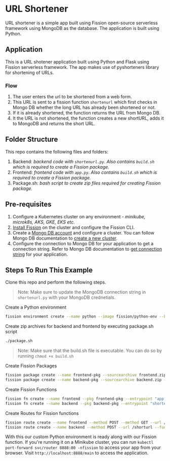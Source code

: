 # URL Shortener

URL shortener is a simple app built using Fission open-source serverless framework using MongoDB as the database. The application is built using Python.

## Application

This is a URL shotener application built using Python and Flask using Fission serverless framework. The app makes use of pyshorteners library for shortening of URLs.

### Flow

1. The user enters the url to be shortened from a web form.
2. This URL is sent to a fission function `shortenurl` which first checks in Mongo DB whether the long URL has already been shortened or not.
3. If it is already shortened, the function returns the URL from Mongo DB.
4. It the URL is not shortened, the function creates a new shortURL, adds it to MongoDB and returns the short URL.

## Folder Structure

This repo contains the following files and folders:

1. Backend: *backend code with `shortenurl.py`. Also contains `build.sh` which is required to create a Fission package.*
2. Frontend: *frontend code with `app.py`. Also contains `build.sh` which is required to create a Fission package.*
3. Package.sh: *bash script to create zip files required for creating Fission package.*

## Pre-requisites

1. Configure a Kubernetes cluster on any environment - *minikube, microk8s, AKS, GKE, EKS etc.*
2. [Install Fission](https://fission.io/docs/installation/) on the cluster and configure the Fission CLI.
3. Create a [Mongo DB account](https://www.mongodb.com) and configure a cluster. You can follow Mongo DB documentation to [create a new cluster](https://www.mongodb.com/docs/atlas/tutorial/create-new-cluster/).
4. Configure the connection to Mongo DB for your application to get a connection string. Refer to Mongo DB documentation to [get connection string](https://www.mongodb.com/docs/atlas/troubleshoot-connection) for your application.

## Steps To Run This Example

Clone this repo and perform the following steps.

> Note: Make sure to update the MongoDB connection string in `shortenurl.py` with your MongoDB crednetials.

Create a Python environment

```bash
fission environment create --name python --image fission/python-env --builder fission/python-builder:latest
```

Create zip archives for backend and frontend by executing package.sh script

```bash
./package.sh
```

> Note: Make sure that the build.sh file is executable. You can do so by running `chmod +x build.sh`

Create Fission Packages

```bash
fission package create --name frontend-pkg --sourcearchive frontend.zip --env python --buildcmd "./build.sh"
fission package create --name backend-pkg --sourcearchive backend.zip --env python --buildcmd "./build.sh"
```

Create Fission Functions

```bash
fission fn create --name frontend --pkg frontend-pkg --entrypoint "app.main"
fission fn create --name backend --pkg backend-pkg --entrypoint "shortenurl.main"
```

Create Routes for Fission functions

```bash
fission route create --name frontend --method POST --method GET --url /main --function frontend
fission route create --name backend --method POST --url /shorturl --function backend
```

With this our custom Python environment is ready along with our Fission function. If you're running it on a Minikube cluster, you can run `kubectl port-forward svc/router 8888:80 -nfission` to access your app from your browser. Visit `http://localhost:8888/main` to access the application.
